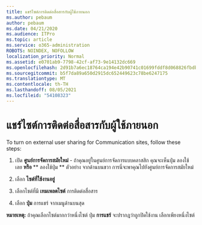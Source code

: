 ```yaml
---
title: แชร์ไซต์การติดต่อสื่อสารกับผู้ใช้ภายนอก
ms.author: pebaum
author: pebaum
ms.date: 04/21/2020
ms.audience: ITPro
ms.topic: article
ms.service: o365-administration
ROBOTS: NOINDEX, NOFOLLOW
localization_priority: Normal
ms.assetid: e0701ab9-7798-42cf-af73-9e14132dc669
ms.openlocfilehash: 2d91b7a6ec18764ca194e42b90741c01699fddf8d068826fbdba8a1daee5da4b
ms.sourcegitcommit: b5f7da89a650d2915dc652449623c78be6247175
ms.translationtype: MT
ms.contentlocale: th-TH
ms.lasthandoff: 08/05/2021
ms.locfileid: "54108323"
---
```

# <a name="share-a-communication-site-with-external-users"></a>แชร์ไซต์การติดต่อสื่อสารกับผู้ใช้ภายนอก

To turn on external user sharing for Communication sites, follow these steps: 
  
1. เปิด **ศูนย์การจัดการสมัยใหม่** - ถ้าคุณอยู่ในศูนย์การจัดการแบบคลาสสิก คุณจะเห็นปุ่ม ลองใช้เลย **หรือ** ** ลองใช้ปุ่ม ** ตัวอย่าง จากด้านบนขวา การนี่จะพาคุณไปยังศูนย์การจัดการสมัยใหม่ 
  
2. เลือก **ไซต์ที่ใช้งานอยู่**
  
3. เลือกไซต์ที่มี **เทมเพลตไซต์** การติดต่อสื่อสาร 
  
4. เลือก **ปุ่ม** การแชร์ จากเมนูด้านบนสุด 
  
 **หมายเหตุ:** ถ้าคุณเลือกไซต์มากกว่าหนึ่งไซต์ ปุ่ม **การแชร์** จะปรากฎว่าถูกปิดใช้งาน เลือกเพียงหนึ่งไซต์ 
  

